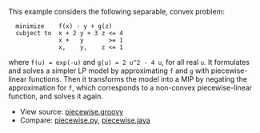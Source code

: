 This example considers the following separable, convex problem:
```
  minimize    f(x) - y + g(z)
  subject to  x + 2 y + 3 z <= 4
              x +   y       >= 1
              x,    y,    z <= 1
```
where `f(u) = exp(-u)` and `g(u) = 2 u^2 - 4 u`, for all real `u`. It
formulates and solves a simpler LP model by approximating `f` and
`g` with piecewise-linear functions. Then it transforms the model
into a MIP by negating the approximation for `f`, which corresponds
to a non-convex piecewise-linear function, and solves it again.

* View source: [piecewise.groovy](piecewise.groovy)
* Compare: [piecewise.py](https://www.gurobi.com/documentation/8.1/examples/piecewise_py.html),
           [piecewise.java](https://www.gurobi.com/documentation/8.1/examples/piecewise_java.html)
